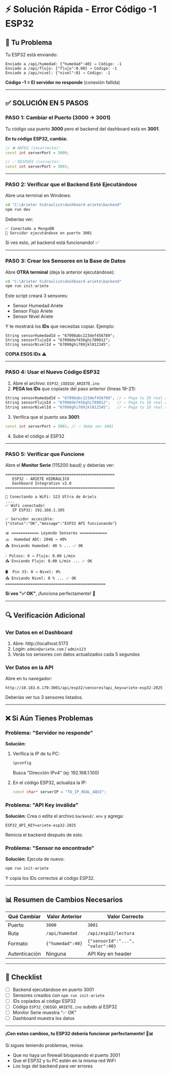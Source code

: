 # ⚡ Solución Rápida - Error Código -1 ESP32

## 🔴 Tu Problema

Tu ESP32 está enviando:
```
Enviado a /api/humedad: {"humedad":40} → Código: -1
Enviado a /api/flujo: {"flujo":0.00} → Código: -1
Enviado a /api/nivel: {"nivel":0} → Código: -1
```

**Código -1 = El servidor no responde** (conexión fallida)

---

## ✅ SOLUCIÓN EN 5 PASOS

### PASO 1: Cambiar el Puerto (3000 → 3001)

Tu código usa puerto **3000** pero el backend del dashboard está en **3001**.

**En tu código ESP32, cambia:**
```cpp
// ❌ ANTES (incorrecto):
const int serverPort = 3000;

// ✅ DESPUÉS (correcto):
const int serverPort = 3001;
```

---

### PASO 2: Verificar que el Backend Esté Ejecutándose

Abre una terminal en Windows:
```bash
cd "C:\Arieter hidraulico\dashboard-ariete\backend"
npm run dev
```

Deberías ver:
```
✅ Conectado a MongoDB
🚀 Servidor ejecutándose en puerto 3001
```

Si ves esto, ¡el backend está funcionando! ✅

---

### PASO 3: Crear los Sensores en la Base de Datos

Abre **OTRA terminal** (deja la anterior ejecutándose):
```bash
cd "C:\Arieter hidraulico\dashboard-ariete\backend"
npm run init-ariete
```

Este script creará 3 sensores:
- Sensor Humedad Ariete
- Sensor Flujo Ariete  
- Sensor Nivel Ariete

Y te mostrará los **IDs** que necesitas copiar. Ejemplo:
```
String sensorHumedadId = "67098abc123def456789";
String sensorFlujoId = "67098def456ghi789012";
String sensorNivelId = "67098ghi789jkl012345";
```

**COPIA ESOS IDs** ⚠️

---

### PASO 4: Usar el Nuevo Código ESP32

1. Abre el archivo: `ESP32_CODIGO_ARIETE.ino`
2. **PEGA los IDs** que copiaste del paso anterior (líneas 19-21):

```cpp
String sensorHumedadId = "67098abc123def456789"; // ← Pega tu ID real aquí
String sensorFlujoId = "67098def456ghi789012";   // ← Pega tu ID real aquí
String sensorNivelId = "67098ghi789jkl012345";   // ← Pega tu ID real aquí
```

3. Verifica que el puerto sea **3001**:
```cpp
const int serverPort = 3001; // ✅ Debe ser 3001
```

4. Sube el código al ESP32

---

### PASO 5: Verificar que Funcione

Abre el **Monitor Serie** (115200 baud) y deberías ver:

```
================================================
   ESP32 - ARIETE HIDRÁULICO
   Dashboard Integration v2.0
================================================

📶 Conectando a WiFi: S23 Ultra de Ariels
....
✅ WiFi conectado!
   IP ESP32: 192.168.1.105

✅ Servidor accesible:
{"status":"OK","message":"ESP32 API funcionando"}

📊 ============ Leyendo Sensores ============
🌫️  Humedad ADC: 2048 → 40%
📤 Enviando Humedad: 40 % ... ✅ OK

💧 Pulsos: 0 → Flujo: 0.00 L/min
📤 Enviando Flujo: 0.00 L/min ... ✅ OK

🛢️  Pin 33: 0 → Nivel: 0%
📤 Enviando Nivel: 0 % ... ✅ OK
============================================
```

**Si ves "✅ OK"**, ¡funciona perfectamente! 🎉

---

## 🔍 Verificación Adicional

### Ver Datos en el Dashboard

1. Abre: http://localhost:5173
2. Login: `admin@ariete.com` / `admin123`
3. Verás los sensores con datos actualizados cada 5 segundos

### Ver Datos en la API

Abre en tu navegador:
```
http://10.183.6.170:3001/api/esp32/sensores?api_key=ariete-esp32-2025
```

Deberías ver tus 3 sensores listados.

---

## ❌ Si Aún Tienes Problemas

### Problema: "Servidor no responde"

**Solución:**
1. Verifica la IP de tu PC:
   ```powershell
   ipconfig
   ```
   Busca "Dirección IPv4" (ej: 192.168.1.100)

2. En el código ESP32, actualiza la IP:
   ```cpp
   const char* serverIP = "TU_IP_REAL_AQUI";
   ```

### Problema: "API Key inválida"

**Solución:**
Crea o edita el archivo `backend/.env` y agrega:
```
ESP32_API_KEY=ariete-esp32-2025
```

Reinicia el backend después de esto.

### Problema: "Sensor no encontrado"

**Solución:**
Ejecuta de nuevo:
```bash
npm run init-ariete
```

Y copia los IDs correctos al código ESP32.

---

## 📊 Resumen de Cambios Necesarios

| Qué Cambiar | Valor Anterior | Valor Correcto |
|-------------|---------------|----------------|
| Puerto | `3000` | `3001` |
| Ruta | `/api/humedad` | `/api/esp32/lectura` |
| Formato | `{"humedad":40}` | `{"sensorId":"...", "valor":40}` |
| Autenticación | Ninguna | API Key en header |

---

## 🎯 Checklist

- [ ] Backend ejecutándose en puerto 3001
- [ ] Sensores creados con `npm run init-ariete`
- [ ] IDs copiados al código ESP32
- [ ] Código `ESP32_CODIGO_ARIETE.ino` subido al ESP32
- [ ] Monitor Serie muestra "✅ OK"
- [ ] Dashboard muestra los datos

---

**¡Con estos cambios, tu ESP32 debería funcionar perfectamente! 🚀📊**

Si sigues teniendo problemas, revisa:
- Que no haya un firewall bloqueando el puerto 3001
- Que el ESP32 y tu PC estén en la misma red WiFi
- Los logs del backend para ver errores





